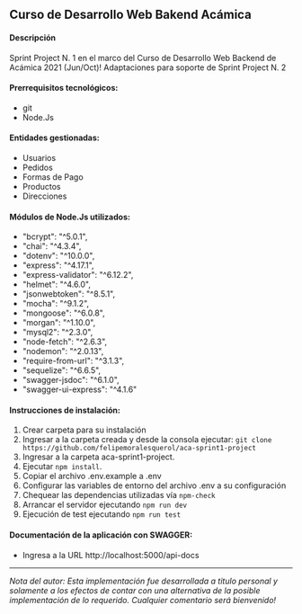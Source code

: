 ## Curso de Desarrollo Web Bakend Acámica

#### Descripción

Sprint Project N. 1 en el marco del Curso de Desarrollo Web Backend de Acámica 2021 (Jun/Oct)!
Adaptaciones para soporte de Sprint Project N. 2

#### Prerrequisitos tecnológicos:

- git
- Node.Js

#### Entidades gestionadas:

- Usuarios
- Pedidos
- Formas de Pago
- Productos
- Direcciones

#### Módulos de Node.Js utilizados:

- "bcrypt": "^5.0.1",
- "chai": "^4.3.4",
- "dotenv": "^10.0.0",
- "express": "^4.17.1",
- "express-validator": "^6.12.2",
- "helmet": "^4.6.0",
- "jsonwebtoken": "^8.5.1",
- "mocha": "^9.1.2",
- "mongoose": "^6.0.8",
- "morgan": "^1.10.0",
- "mysql2": "^2.3.0",
- "node-fetch": "^2.6.3",
- "nodemon": "^2.0.13",
- "require-from-url": "^3.1.3",
- "sequelize": "^6.6.5",
- "swagger-jsdoc": "^6.1.0",
- "swagger-ui-express": "^4.1.6"

#### Instrucciones de instalación:

1. Crear carpeta para su instalación
2. Ingresar a la carpeta creada y desde la consola ejecutar:
   `git clone https://github.com/felipemoralesquerol/aca-sprint1-project`
3. Ingresar a la carpeta aca-sprint1-project.
4. Ejecutar `npm install`.
5. Copiar el archivo .env.example a .env
6. Configurar las variables de entorno del archivo .env a su configuración
7. Chequear las dependencias utilizadas vía `npm-check`
8. Arrancar el servidor ejecutando `npm run dev`
9. Ejecución de test ejecutando `npm run test`

#### Documentación de la aplicación con SWAGGER:

- Ingresa a la URL http://localhost:5000/api-docs

---

_Nota del autor:
Esta implementación fue desarrollada a titulo personal y solamente a los efectos de contar con una alternativa de la posible implementación de lo requerido. Cualquier comentario será bienvenido!_
